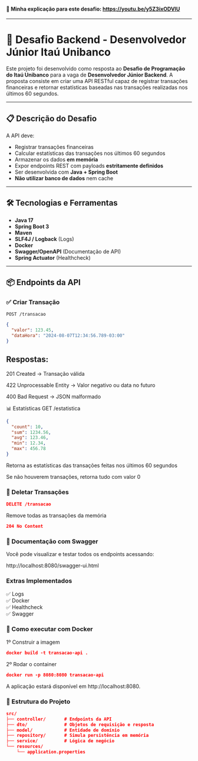 #### 🎥 Minha explicação para este desafio:  https://youtu.be/y5Z3ixODVlU

---

# 🚀 Desafio Backend - Desenvolvedor Júnior Itaú Unibanco

Este projeto foi desenvolvido como resposta ao **Desafio de Programação do Itaú Unibanco** para a vaga de **Desenvolvedor Júnior Backend**. A proposta consiste em criar uma API RESTful capaz de registrar transações financeiras e retornar estatísticas baseadas nas transações realizadas nos últimos 60 segundos.

---

## 📋 Descrição do Desafio

A API deve:

- Registrar transações financeiras
- Calcular estatísticas das transações nos últimos 60 segundos
- Armazenar os dados **em memória**
- Expor endpoints REST com payloads **estritamente definidos**
- Ser desenvolvida com **Java + Spring Boot**
- **Não utilizar banco de dados** nem cache

---

## 🛠 Tecnologias e Ferramentas

- **Java 17**
- **Spring Boot 3**
- **Maven**
- **SLF4J / Logback** (Logs)
- **Docker**
- **Swagger/OpenAPI** (Documentação de API)
- **Spring Actuator** (Healthcheck)

---

## 📦 Endpoints da API

### ✅ Criar Transação
`POST /transacao`

```json
{
  "valor": 123.45,
  "dataHora": "2024-08-07T12:34:56.789-03:00"
}
```

## Respostas:

201 Created → Transação válida

422 Unprocessable Entity → Valor negativo ou data no futuro

400 Bad Request → JSON malformado

📊 Estatísticas
GET /estatistica

```json
{
  "count": 10,
  "sum": 1234.56,
  "avg": 123.46,
  "min": 12.34,
  "max": 456.78
}
```
Retorna as estatísticas das transações feitas nos últimos 60 segundos

Se não houverem transações, retorna tudo com valor 0

### 🧹 Deletar Transações

```json
DELETE /transacao
```

Remove todas as transações da memória
```json
204 No Content
```

### 📄 Documentação com Swagger

Você pode visualizar e testar todos os endpoints acessando:

http://localhost:8080/swagger-ui.html


### Extras Implementados

✅ Logs  
✅ Docker  
✅ Healthcheck  
✅ Swagger

### 🐳 Como executar com Docker
1º Construir a imagem
```json
docker build -t transacao-api .
```

2º Rodar o container
```json
docker run -p 8080:8080 transacao-api
```
A aplicação estará disponível em http://localhost:8080.


### 📁 Estrutura do Projeto

```json
src/
├── controller/       # Endpoints da API
├── dto/              # Objetos de requisição e resposta
├── model/            # Entidade de domínio
├── repository/       # Simula persistência em memória
├── service/          # Lógica de negócio
└── resources/
    └── application.properties

```